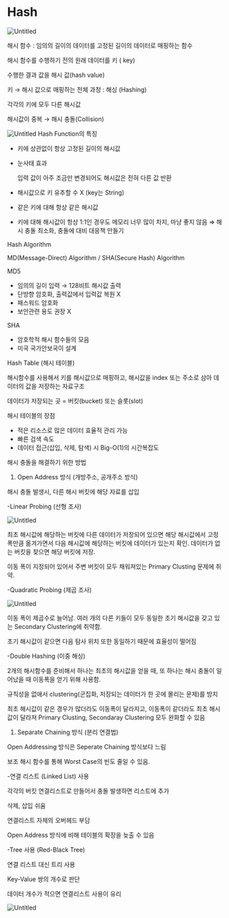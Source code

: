 # Hash

![Untitled](./img/Hash1.png)

해시 함수 : 임의의 길이의 데이터를 고정된 길이의 데이터로 매핑하는 함수

해시 함수를 수행하기 전의 원래 데이터를  키 ( key)

수행한 결과 값을 해시 값(hash value)

키 → 해시 값으로 매핑하는 전체 과정 : 해싱 (Hashing)

각각의 키에 모두 다른 해시값

해시값이 중복 → 해시 충돌(Collision)

![Untitled](./img/Hash2.jpg)
Hash Function의 특징

- 키에 상관없이 항상 고정된 길이의 해시값
- 눈사태 효과
    
    입력  값이 아주 조금만 변경되어도 해시값은 전혀 다른 값 반환
    
- 해시값으로 키 유추할 수 X (key는 String)
- 같은 키에 대해 항상 같은 해시값
- 키에 대해 해시값이 항상 1:1인 경우도 메모리 너무 많이 차지, 마냥 좋지 않음 ⇒ 해시 충돌 최소화, 충돌에 대비 대응책 만들기

Hash Algorithm

MD(Message-Direct) Algorithm / SHA(Secure Hash) Algorithm

MD5

- 임의의 길이 입력 → 128비트 해시값 출력
- 단방향 암호화, 출력값에서 입력값 복원  X
- 패스워드 암호화
- 보안관련 용도 권장 X

SHA

- 암호학적 해시 함수들의 모음
- 미국 국가안보국이 설계

Hash Table (해시 테이블)

해시함수를 사용해서 키를 해시값으로 매핑하고, 해시값을 index 또는 주소로 삼아 데이터의 값을 저장하는 자료구조

데이터가 저장되는 곳 = 버킷(bucket) 또는 슬롯(slot)

해시 테이블의 장점

- 적은 리소스로 많은 데이터 효율적 관리 가능
- 빠른 검색 속도
- 데이터 접근(삽입, 삭제, 탐색) 시 Big-O(1)의 시간복잡도

해시 충돌을 해결하기 위한 방법

1. Open Address 방식 (개방주소, 공개주소 방식)

해시 충돌 발생시, 다른 해시 버킷에 해당 자료를 삽입

-Linear Probing (선형 조사)

![Untitled](./img/Hash3.png)

최초 해시값에 해당하는 버킷에 다른 데이터가 저장되어 있으면 해당 해시값에서 고정 폭만큼 옮겨가면서 다음 해시값에 해당하는 버킷에 데이터가 있는지 확인. 데이터가 없는 버킷을 찾으면 해당 버킷에 저장.

이동 폭이 지정되어 있어서 주변 버킷이 모두 채워져있는  Primary Clusting 문제에 취약.

-Quadratic Probing (제곱 조사)

![Untitled](./img/Hash4.png)

이동 폭이 제곱수로 늘어남. 여러 개의 다른 키들이 모두 동일한 초기 해시값을 갖고 있는 Secondary Clustering에 취약함.

초기 해시값이 같으면 다음 탐사 위치 또한 동일하기 때문에 효율성이 떨어짐

-Double Hashing (이중 해싱)

2개의 해시함수를 준비해서 하나는 최초의 해시값을 얻을 때, 또 하나는 해시 충돌이 일어났을 때 이동폭을 얻기 위해 사용함.

규칙성을 없애서 clustering(군집화,  저장되는 데이터가 한 곳에 몰리는 문제)를 방지

최초 해시값이 같은 경우가 많더라도 이동폭이 달라지고, 이동폭이 같더라도 최초 해시값이 달라져 Primary Clusting, Secondaray Clustering 모두 완화할 수 있음

1. Separate Chaining 방식 (분리 연결법)

Open Addressing 방식은 Seperate Chaining 방식보다 느림

보조 해시 함수를 통해 Worst Case의 빈도 줄일 수 있음.

 -연결 리스트 (Linked List) 사용

각각의 버킷 연결리스트로 만들어서 충돌 발생하면 리스트에 추가

삭제, 삽입 쉬움

연결리스트 자체의 오버헤드 부담

Open Address 방식에 비해 테이블의 확장을 늦출 수 있음

 -Tree 사용 (Red-Black Tree)

연결 리스트 대신 트리 사용

Key-Value 쌍의 개수로 판단

데이터 개수가 적으면 연결리스트 사용이 유리

![Untitled](./img/Hash5.jpg)
